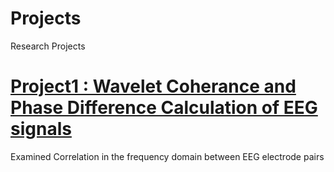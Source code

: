# Projects
Research Projects
# [Project1 : Wavelet Coherance and Phase Difference Calculation of EEG signals](https://github.com/grinsted/wavelet-coherence/blob/master/README.md)
Examined Correlation in the frequency domain between EEG electrode pairs
